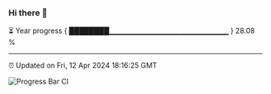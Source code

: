 ### Hi there 👋

⏳ Year progress { ████████▁▁▁▁▁▁▁▁▁▁▁▁▁▁▁▁▁▁▁▁▁▁ } 28.08 %

---

⏰ Updated on Fri, 12 Apr 2024 18:16:25 GMT

![Progress Bar CI](https://github.com/liununu/liununu/workflows/Progress%20Bar%20CI/badge.svg)
